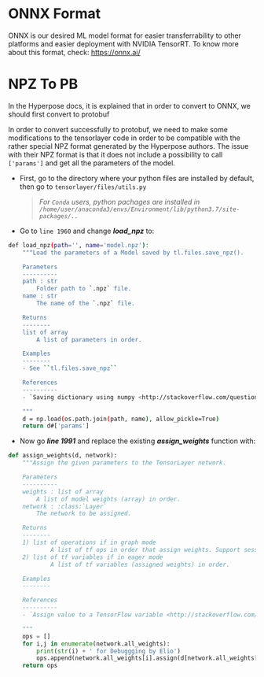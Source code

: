 # ONNX Format
ONNX is our desired ML model format for easier transferrability to other platforms and easier deployment with NVIDIA TensorRT.
To know more about this format, check: https://onnx.ai/ 

# NPZ To PB 
In the Hyperpose docs, it is explained that in order to convert to ONNX, we should first convert to protobuf

In order to convert successfully to protobuf, we need to make some modifications to the tensorlayer code in order to be compatible with the rather special NPZ format generated by the Hyperpose authors. 
The issue with their NPZ format is that it does not include a possibility to call `['params']` and get all the parameters of the model.

- First, go to the directory where your python files are installed by default, then go to `tensorlayer/files/utils.py`
  > _For `Conda` users, python pachages are installed in `/home/user/anaconda3/envs/Environment/lib/python3.7/site-packages/..`_
- Go to `line 1960` and change ***load_npz*** to:

```bash
def load_npz(path='', name='model.npz'):
    """Load the parameters of a Model saved by tl.files.save_npz().

    Parameters
    ----------
    path : str
        Folder path to `.npz` file.
    name : str
        The name of the `.npz` file.

    Returns
    --------
    list of array
        A list of parameters in order.

    Examples
    --------
    - See ``tl.files.save_npz``

    References
    ----------
    - `Saving dictionary using numpy <http://stackoverflow.com/questions/22315595/saving-dictionary-of-header-information-using-numpy-savez>`__

    """
    d = np.load(os.path.join(path, name), allow_pickle=True)
    return d#['params']
```

- Now go ***line 1991*** and replace the existing ***assign_weights*** function with:

```python
def assign_weights(d, network):
    """Assign the given parameters to the TensorLayer network.

    Parameters
    ----------
    weights : list of array
        A list of model weights (array) in order.
    network : :class:`Layer`
        The network to be assigned.

    Returns
    --------
    1) list of operations if in graph mode
            A list of tf ops in order that assign weights. Support sess.run(ops) manually.
    2) list of tf variables if in eager mode
            A list of tf variables (assigned weights) in order.

    Examples
    --------

    References
    ----------
    - `Assign value to a TensorFlow variable <http://stackoverflow.com/questions/34220532/how-to-assign-value-to-a-tensorflow-variable>`__

    """
    ops = []
    for i,j in enumerate(network.all_weights):
        print(str(i) + ' for Debuggging by Elio')
        ops.append(network.all_weights[i].assign(d[network.all_weights[i].name]))
    return ops
```



